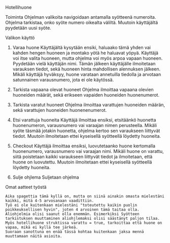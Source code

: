Hotellihuone

Toiminta
  Ohjelman valikoita navigoidaan antamalla syötteenä numeroita.
  Ohjelma tarkistaa, onko syöte numero oikealta väliltä. Muutoin käyttäjältä pyydetään uusi syöte.

 Valikon käyttö
  1. Varaa huone
    Käyttäjältä kysytään ensiki, haluaako tämä yhden vai kahden hengen huoneen ja montako yötä he haluavat yöpyä.
    Käyttäjä voi itse valita huoneen, mutta ohjelma voi myös arpoa vapaan huoneen.  
    Pyydetään vielä käyttäjän nimi.
    Tämän jälkeen käyttäjälle ilmoitetaan varauksen tiedot, sekä huoneen hinta mahdollisen alennuksen jälkeen.
    Mikäli käyttäjä hyväksyy, huone varataan annetuilla tiedolla ja arvotaan satunnainen varausnumero, jota ei ole käytössä.
  
  2. Tarkista vapaana olevat huoneet
    Ohjelma ilmoittaa vapaana olevien huoneiden määrät, sekä erikseen vapaiden huoneiden huonenumerot.
    
  3. Tarkista varatut huoneet
    Ohjelma ilmoittaa varattujen huoneiden määrän, sekä varattujen huoneiden huonenenumerot.
    
  4. Etsi varattuja huoneita
    Käyttäjä ilmoittaa ensiksi, etsitäänkö huonetta huonenumeron, varausnumero vai varaajan nimen perusteella.
    Mikäli syöte täsmää jotakin huonetta, ohjelma kertoo sen varaukseen liittyvät tiedot.
    Muutoin ilmoitetaan ettei kyseisellä syötteellä löydetty huoneita.
    
  5. Checkout
    Käyttäjä ilmoittaa ensiksi, luovutetaanko huone kertomalla huonenumero, varausnumero vai varaajan nimi.
    Mikäli huone on varattu, siitä poistetaan kaikki varaukseen liittyvät tiedot ja ilmoitetaan, että huone on luovutettu.
    Muutoin ilmoitetaan ettei kyseisellä syötteellä löydetty huoneita.
    
  6. Sulje ohjlema
     Suljetaan ohjelma
     
  
 Omat aatteet työstä
 
    Aika spagettia tämä kyllä on, mutta on siinä ainakin omasta mielestäni kaikki, mitä 4-5 arvosanaan vaadittiin.
    Työ ei ole kuitenkaan mielestäni "toteutettu kaikin puolin poikkeuksellisen hyvin", joten 4 arvoinen tämä taitaa olla.
    Aliohjelmia olisi saanut olla enemmän. Esimerkiksi Syötteen tarkistuksen muuttaminen aliohjlemaksi olisi säästänyt paljon tilaa.
    Myös hotellihuone struktissa varattu = true, tarkoittaa että huone on vapaa, mikä ei kyllä tee järkeä.
    Suoraan sanottuna en enää tässä kohtaa kuitenkaan jaksa mennä muuttamaan näitä asioita.
    
     
    
  
    
      
